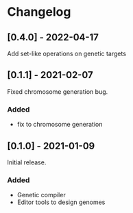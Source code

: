 # Changelog

## [0.4.0] - 2022-04-17

Add set-like operations on genetic targets

## [0.1.1] - 2021-02-07

Fixed chromosome generation bug.

### Added

- fix to chromosome generation

## [0.1.0] - 2021-01-09

Initial release.

### Added

- Genetic compiler
- Editor tools to design genomes
